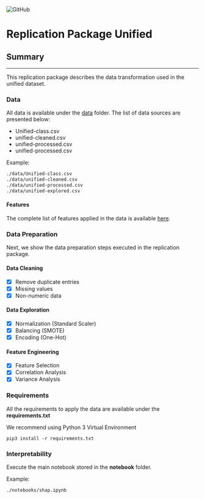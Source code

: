 ![GitHub](https://img.shields.io/github/license/gesteves91/replication-package-unified%20)

# Replication Package Unified

## Summary
-------

This replication package describes the data transformation used in the unified dataset.

### Data

All data is available under the [data](https://github.com/anonymous-replication/replication-package-unified/tree/main/data) folder. The list of data sources are presented below:

- Unified-class.csv
- unified-cleaned.csv
- unified-processed.csv
- unified-processed.csv

Example:

```bash
./data/Unified-class.csv
./data/unified-cleaned.csv
./data/unified-processed.csv
./data/unified-explored.csv
```

#### Features

The complete list of features applied in the data is available [here](https://github.com/anonymous-replication/replication-package-unified/blob/main/features/features.md).

### Data Preparation

Next, we show the data preparation steps executed in the replication package.

#### Data Cleaning

- [x] Remove duplicate entries
- [x] Missing values
- [x] Non-numeric data

#### Data Exploration

- [x] Normalization (Standard Scaler)
- [x] Balancing (SMOTE)
- [x] Encoding (One-Hot)

#### Feature Engineering

- [x] Feature Selection
- [x] Correlation Analysis
- [x] Variance Analysis

### Requirements

All the requirements to apply the data are available under the **requirements.txt**

We recommend using Python 3 Virtual Environment

```
pip3 install -r requirements.txt
```
### Interpretability

Execute the main notebook stored in the **notebook** folder.

Example:

```bash
./notebooks/shap.ipynb
```

